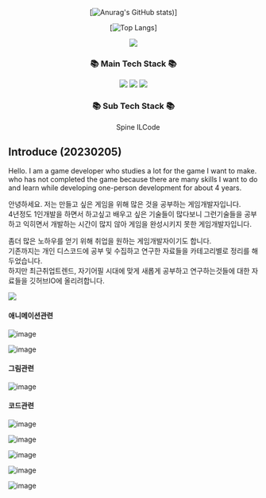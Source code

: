 <div align="center">

[![Anurag's GitHub stats](https://github-readme-stats.vercel.app/api?username=lLcrowe&show_icons=true&theme=slateorange))]
  
 [![Top Langs](https://github-readme-stats.vercel.app/api/top-langs/?username=lLcrowe&layout=compact&theme=slateorange)]
</div>



<p align="center">
<a href="https://hits.seeyoufarm.com"><img src="https://hits.seeyoufarm.com/api/count/incr/badge.svg?url=https%3A%2F%2Fgithub.com%2FlLcrowe&count_bg=%23EA9E45&title_bg=%23555555&icon=unity.svg&icon_color=%23FFFFFF&title=Count&edge_flat=true"/></a>
</p>


<h3 align="center">📚 Main Tech Stack 📚</h3>

<p align="center">
  <img src="https://img.shields.io/badge/CSharp-000000?style=for-the-badge&logo=CSharp&logoColor=white"/>
  <img src="https://img.shields.io/badge/Unity-000000?style=for-the-badge&logo=Unity&logoColor=white"/>
  <img src="https://img.shields.io/badge/VisualStudio-000000?style=for-the-badge&logo=VisualStudio&logoColor=white"/>  
</p>
 
<h3 align="center">📚 Sub Tech Stack 📚</h3>
<p align="center">
<img src="https://user-images.githubusercontent.com/44671731/216786416-cb0cc59a-d85c-4532-9c5c-191fa87f73b8.png" width="15" height="15"/> Spine 
 ILCode
</p>

## Introduce (20230205)

Hello.
I am a game developer who studies a lot for the game I want to make.  
who has not completed the game because there are many skills I want to do and learn while developing one-person development for about 4 years.   

안녕하세요.
저는 만들고 싶은 게임을 위해 많은 것을 공부하는 게임개발자입니다.  
4년정도 1인개발을 하면서 하고싶고 배우고 싶은 기술들이 많다보니 그런기술들을 공부하고 익히면서 개발하는 시간이 많지 않아 게임을 완성시키지 못한 게임개발자입니다.  

좀더 많은 노하우를 얻기 위해 취업을 원하는 게임개발자이기도 합니다.  
기존까지는 개인 디스코드에 공부 및 수집하고 연구한 자료들을 카테고리별로 정리를 해두었습니다.  
하지만 최근취업트렌드, 자기어필 시대에 맞게 새롭게 공부하고 연구하는것들에 대한 자료들을 깃허브IO에 올리려합니다.  

<img src="https://user-images.githubusercontent.com/44671731/216790710-ce67fa8f-574b-480d-9f46-507964ff46df.png"/>

#### 애니메이션관련

![image](https://user-images.githubusercontent.com/44671731/216791041-0d101e59-3142-4186-8282-7e5ded42a7a7.png)

![image](https://user-images.githubusercontent.com/44671731/216791017-1810eec4-30db-4ddc-9e8a-2f45956de08b.png)

#### 그림관련

![image](https://user-images.githubusercontent.com/44671731/216791061-30dea6a3-6ea0-4509-b9b7-d9fdbde20b6f.png)


#### 코드관련
  
![image](https://user-images.githubusercontent.com/44671731/216791104-b2d9e727-d255-4ee0-8d02-50123faa6d73.png)

![image](https://user-images.githubusercontent.com/44671731/216791120-8ec0d26a-6d6a-4d3d-918d-d970188b1525.png)

![image](https://user-images.githubusercontent.com/44671731/216791132-3bffd0a0-d580-4893-a1af-711f30f6cc70.png)

![image](https://user-images.githubusercontent.com/44671731/216791145-418c84f6-58ab-4908-bda4-65a5cce01045.png)

![image](https://user-images.githubusercontent.com/44671731/216791155-d92f7346-4ce4-470b-b158-f8bbd0e1f7ca.png)





